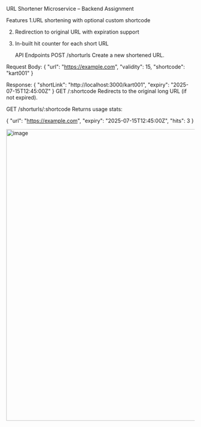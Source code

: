 URL Shortener Microservice – Backend Assignment

Features
1.URL shortening with optional custom shortcode

2. Redirection to original URL with expiration support

3. In-built hit counter for each short URL

   API Endpoints
POST /shorturls
Create a new shortened URL.


Request Body:
{
  "url": "https://example.com",
  "validity": 15,
  "shortcode": "kart001"
}

Response:
{
  "shortLink": "http://localhost:3000/kart001",
  "expiry": "2025-07-15T12:45:00Z"
}
GET /:shortcode
Redirects to the original long URL (if not expired).

GET /shorturls/:shortcode
Returns usage stats:


{
  "url": "https://example.com",
  "expiry": "2025-07-15T12:45:00Z",
  "hits": 3
}

<img width="1356" height="778" alt="image" src="https://github.com/user-attachments/assets/effec822-80fe-4cb9-a516-c161de54a57b" />


